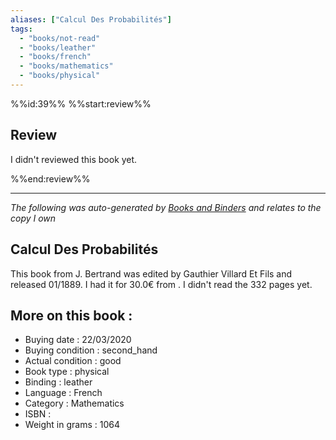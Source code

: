 ```yaml
---
aliases: ["Calcul Des Probabilités"] 
tags: 
  - "books/not-read" 
  - "books/leather" 
  - "books/french"
  - "books/mathematics"
  - "books/physical"
---
```

%%id:39%%
%%start:review%%
## Review
I didn't reviewed this book yet. 

%%end:review%%

---
_The following was auto-generated by [Books and Binders](Books%20and%20Binders.md) and relates to the copy I own_
## Calcul Des Probabilités
This book from J. Bertrand  was edited by Gauthier Villard Et Fils  and released 01/1889. I had it for 30.0€ from . I didn't read the 332 pages yet.

## More on this book :
- Buying date : 22/03/2020
- Buying condition : second_hand
- Actual condition : good
- Book type : physical
- Binding : leather
- Language : French
- Category : Mathematics
- ISBN : 
- Weight in grams : 1064
